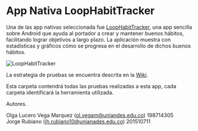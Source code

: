 # App Nativa LoopHabitTracker

Una de las app nativas seleccionada fue [LoopHabitTracker], una app sencilla sobre Android que ayuda al portador a crear y mantener buenos
hábitos, facilitando lograr objetivos a largo plazo. La aplicación muestra con estadísticas y gráficos cómo se progresa en el desarrollo
de dichos buenos hábitos.   

![LoopHabitTracker](https://github.com/jhrubiano10/pruebas_automaticas/blob/master/images/LoopHabitTracker/presentaci%C3%B3n.JPG)

La estrategia de pruebas se encuentra descrita en la [Wiki]. 

Esta carpeta contendrá todas las pruebas realizadas a esta app, cada carpeta identificará la herramienta utilizada.

Autores.

Olga Lucero Vega Marquez (ol.vegam@uniandes.edu.co) 198714305  
Jorge Rubiano (jh.rubiano10@unianades.edu.co) 201510711

[LoopHabitTracker]:https://github.com/iSoron/uhabits
[Wiki]:https://github.com/jhrubiano10/pruebas_automaticas/wiki/24-08-2017-Estrategia-de-pruebas-Native-App.
